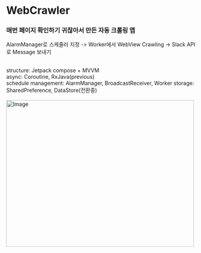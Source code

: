 # WebCrawler

<h3>매번 페이지 확인하기 귀찮아서 만든 자동 크롤링 앱</h3>
AlarmManager로 스케줄러 지정 -> Worker에서 WebView Crawling -> Slack API로 Message 보내기
<br><br>

structure: Jetpack compose + MVVM <br>
async: Coroutine, RxJava(previous) <br>
schedule management: AlarmManager, BroadcastReceiver, Worker
storage: SharedPreference, DataStore(전환중)
<br><br>
<img width="500" height="390" alt="Image" src="https://github.com/user-attachments/assets/e575ab26-10c9-4f9d-9c73-06b366de819e" />
